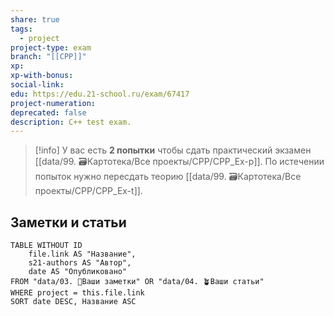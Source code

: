 ```yaml
---
share: true
tags:
  - project
project-type: exam
branch: "[[CPP]]"
xp: 
xp-with-bonus: 
social-link: 
edu: https://edu.21-school.ru/exam/67417
project-numeration: 
deprecated: false
description: C++ test exam.
---
```


> [!info] 
> У вас есть **2 попытки** чтобы сдать практический экзамен [[data/99. 🗃️Картотека/Все проекты/CPP/CPP_Ex-p]]. По истечении попыток нужно пересдать теорию [[data/99. 🗃️Картотека/Все проекты/CPP/CPP_Ex-t]].

## Заметки и статьи
```dataview
TABLE WITHOUT ID
    file.link AS "Название",
    s21-authors AS "Автор",
    date AS "Опубликовано"
FROM "data/03. 🌱Ваши заметки" OR "data/04. 🪴Ваши статьи"
WHERE project = this.file.link
SORT date DESC, Название ASC
```
